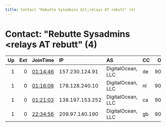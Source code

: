 ```yaml
---
title: Contact "Rebutte Sysadmins &lt;relays AT rebutt" (4)
---
```


# Contact: "Rebutte Sysadmins &lt;relays AT rebutt" (4)

|   Up |   Ext | JoinTime                                                                                            | IP              | AS                | CC   |   ORp |   Dirp | OS    | Version   | Nickname   |   eFamMembers |
|-----:|------:|:----------------------------------------------------------------------------------------------------|:----------------|:------------------|:-----|------:|-------:|:------|:----------|:-----------|--------------:|
|    1 |     0 | [01:14:46](https://metrics.torproject.org/rs.html#details/6ADB5AF9E39A8B627E19876B3EE13C1FF1F46DDA) | 157.230.124.91  | DigitalOcean, LLC | de   |  9001 |   9030 | Linux | 0.4.1.6   | RebutteFFM |             6 |
|    1 |     0 | [01:16:08](https://metrics.torproject.org/rs.html#details/AA76F8FF5F4A0BA24C304B60588B3C2B88CC473E) | 178.128.240.10  | DigitalOcean, LLC | nl   |  9001 |   9030 | Linux | 0.4.1.6   | RebutteAMS |             6 |
|    1 |     0 | [01:21:03](https://metrics.torproject.org/rs.html#details/AD98A65A215F59D05E8B4FCBD73A2FC1E4A5CFCF) | 138.197.153.252 | DigitalOcean, LLC | ca   |  9001 |   9030 | Linux | 0.4.1.6   | RebutteTOR |             6 |
|    1 |     0 | [22:34:56](https://metrics.torproject.org/rs.html#details/954762F93D1E8680F492121ED67FFBABBD0412F8) | 209.97.140.190  | DigitalOcean, LLC | gb   |  9001 |   9030 | Linux | 0.4.1.6   | RebutteLDN |             6 |
